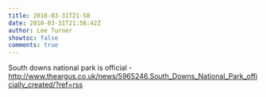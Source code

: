 ```yaml
---
title: 2010-03-31T21-58
date: 2010-03-31T21:58:42Z
author: Lee Turner
showtoc: false
comments: true
---
```


South downs national park is official - http://www.theargus.co.uk/news/5965246.South_Downs_National_Park_officially_created/?ref=rss

